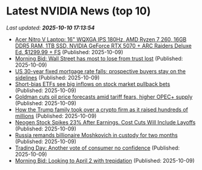 # Latest NVIDIA News (top 10)
_Last updated: **2025-10-10 17:13:54**_

- [Acer Nitro V Laptop: 16" WQXGA IPS 180Hz, AMD Ryzen 7 260, 16GB DDR5 RAM, 1TB SSD, NVIDIA GeForce RTX 5070 + ARC Raiders Deluxe Ed. $1299.99 + FS](https://slickdeals.net/f/18685420-acer-nitro-v-laptop-16-wqxga-ips-180hz-amd-ryzen-7-260-16gb-ddr5-ram-1tb-ssd-nvidia-geforce-rtx-5070-arc-raiders-deluxe-ed-1299-99-fs) (Published: 2025-10-09)
- [Morning Bid: Wall Street has most to lose from trust lost](https://biztoc.com/x/df25f7a6b61c02eb) (Published: 2025-10-09)
- [US 30-year fixed mortgage rate falls; prospective buyers stay on the sidelines](https://biztoc.com/x/d9150712f13993c4) (Published: 2025-10-09)
- [Short-bias ETFs see big inflows on stock market pullback bets](https://biztoc.com/x/bef606f023d13330) (Published: 2025-10-09)
- [Goldman cuts oil price forecasts amid tariff fears, higher OPEC+ supply](https://biztoc.com/x/c148de5f199608d0) (Published: 2025-10-09)
- [How the Trump family took over a crypto firm as it raised hundreds of millions](https://biztoc.com/x/19ffb6418b773194) (Published: 2025-10-09)
- [Neogen Stock Spikes 23% After Earnings. Cost Cuts Will Include Layoffs](https://biztoc.com/x/414ff56d4c3c09b6) (Published: 2025-10-09)
- [Russia remands billionaire Moshkovich in custody for two months](https://biztoc.com/x/652eadf3698e1c44) (Published: 2025-10-09)
- [Trading Day: Another vote of consumer no confidence](https://biztoc.com/x/6c4c591f8d838e65) (Published: 2025-10-09)
- [Morning Bid: Looking to April 2 with trepidation](https://biztoc.com/x/ea5b8dc1669767f7) (Published: 2025-10-09)
